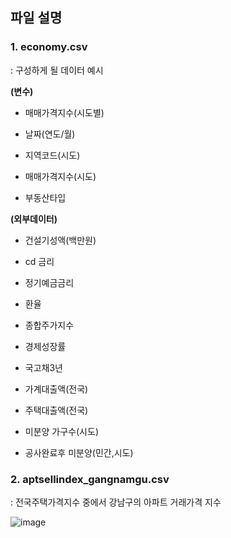 ## **파일 설명**

### 1. economy.csv

  : 구성하게 될 데이터 예시

**(변수)**
- 매매가격지수(시도별)

- 날짜(연도/월)

- 지역코드(시도)

- 매매가격지수(시도)

- 부동산타입

  

**(외부데이터)**

- 건설기성액(백만원)

- cd 금리

- 정기예금금리

- 환율

- 종합주가지수

- 경제성장률

- 국고채3년

- 가계대출액(전국)

- 주택대출액(전국)

- 미분양 가구수(시도)

- 공사완료후 미분양(민간,시도)

  

### 2. aptsellindex_gangnamgu.csv
: 전국주택가격지수 중에서 강남구의 아파트 거래가격 지수

![image](https://user-images.githubusercontent.com/49928736/116257338-ebf85280-a7ae-11eb-834f-2a1ed7fc9872.png)

